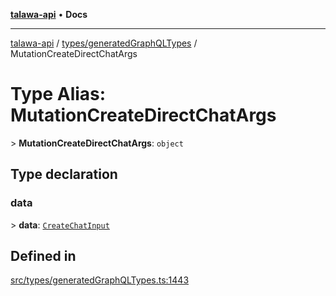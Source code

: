 [**talawa-api**](../../../README.md) • **Docs**

***

[talawa-api](../../../modules.md) / [types/generatedGraphQLTypes](../README.md) / MutationCreateDirectChatArgs

# Type Alias: MutationCreateDirectChatArgs

\> **MutationCreateDirectChatArgs**: `object`

## Type declaration

### data

\> **data**: [`CreateChatInput`](CreateChatInput.md)

## Defined in

[src/types/generatedGraphQLTypes.ts:1443](https://github.com/PalisadoesFoundation/talawa-api/blob/f1c816bca43cc03a8c1bd303394e2550a50db017/src/types/generatedGraphQLTypes.ts#L1443)
